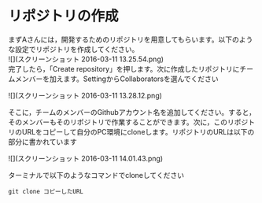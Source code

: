 # リポジトリの作成
まずAさんには，開発するためのリポジトリを用意してもらいます。以下のような設定でリポジトリを作成してください。  
![](スクリーンショット 2016-03-11 13.25.54.png)  
完了したら，「Create repository」を押します。次に作成したリポジトリにチームメンバーを加えます。SettingからCollaboratorsを選んでください  

![](スクリーンショット 2016-03-11 13.28.12.png)

そこに，チームのメンバーのGithubアカウント名を追加してください。すると，そのメンバーもそのリポジトリで作業することができます。次に，このリポジトリのURLをコピーして自分のPC環境にcloneします。リポジトリのURLは以下の部分に書かれています  

![](スクリーンショット 2016-03-11 14.01.43.png)


ターミナルで以下のようなコマンドでcloneしてください
~~~
git clone コピーしたURL
~~~

